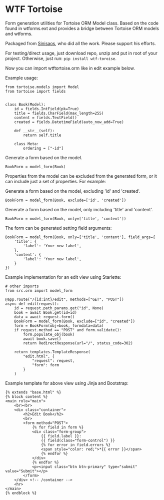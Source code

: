 # WTF Tortoise

Form generation utilities for Tortoise ORM Model class.
Based on the code found in wtforms.ext and provides a bridge between Tortoise ORM models and wtforms.

Packaged from [Sinisaos](https://github.com/sinisaos/wtf-tortoise), who did all the work. Please support his efforts.

For testing/direct usage, just download repo, unzip and put in root of your project.  Otherwise, just run: `pip install wtf-toroise`.

Now you can import wtftortoise.orm like in edit example below.

Example usage:

```shell
from tortoise.models import Model
from tortoise import fields


class Book(Model):
    id = fields.IntField(pk=True)
    title = fields.CharField(max_length=255)
    content = fields.TextField()
    created = fields.DatetimeField(auto_now_add=True)

    def __str__(self):
        return self.title

    class Meta:
        ordering = ["-id"]
```

Generate a form based on the model.

```shell
BookForm = model_form(Book)
```

Properties from the model can be excluded from the generated form, or it can
include just a set of properties. For example:

Generate a form based on the model, excluding 'id' and 'created'.

```shell
BookForm = model_form(Book, exclude=['id', 'created'])
```
Generate a form based on the model, only including 'title' and 'content'.

```shell
BookForm = model_form(Book, only=['title', 'content'])
```
The form can be generated setting field arguments:

```shell
BookForm = model_form(Book, only=['title', 'content'], field_args={
    'title': {
        'label': 'Your new label',
    },
    'content': {
        'label': 'Your new label',
    }
})
```
Example implementation for an edit view using Starlette:

```shell
# other imports
from src.orm import model_form

@app.route("/{id:int}/edit", methods=["GET", "POST"])
async def edit(request):
    id = request.path_params.get("id", None)
    book = await Book.get(id=id)
    data = await request.form()
    BookForm = model_form(Book, exclude=["id", "created"])
    form = BookForm(obj=book, formdata=data)
    if request.method == "POST" and form.validate():
        form.populate_obj(book)
        await book.save()
        return RedirectResponse(url="/", status_code=302)

    return templates.TemplateResponse(
        "edit.html", {
            "request": request,
            "form": form
        }
    )
```

Example template for above view using Jinja and Bootstrap:

```shell
{% extends "base.html" %}
{% block content %}
<main role="main">
    <br><br>
    <div class="container">
        <h2>Edit Book</h2>
        <br>
        <form method="POST">
            {% for field in form %}
            <div class="form-group">
                {{ field.label }}:
                {{ field(class="form-control") }}
                {% for error in field.errors %}
                <span style="color: red;">*{{ error }}</span>
                {% endfor %}
            </div>
            {% endfor %}
            <p><input class="btn btn-primary" type="submit" value="Submit"></p>
        </form>
    </div> <!-- /container -->
    <hr>
</main>
{% endblock %}
```